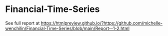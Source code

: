 # Financial-Time-Series
See full report at https://htmlpreview.github.io/?https://github.com/michelle-wenchilin/Financial-Time-Series/blob/main/Report--1-2.html
